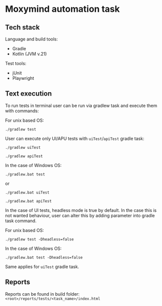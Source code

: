 # Moxymind automation task

## Tech stack
Language and build tools:
* Gradle
* Kotlin (JVM v.21)

Test tools:
* jUnit
* Playwright

## Text execution

To run tests in terminal user can be run via gradlew task and execute them with commands:

For unix based OS:
```shell
./gradlew test
```
User can execute only UI/APU tests with `uiTest`/`apiTest` gradle task:
```shell
./gradlew uiTest
```
```shell
./gradlew apiTest
```
In the case of Windows OS:
```shell
./gradlew.bat test
```
or
```shell
./gradlew.bat uiTest
```
```shell
./gradlew.bat apiTest
```
In the case of UI tests, headless mode is true by default. In the case this is not wanted behaviour, user can alter this
by adding parameter into gradle task command.

For unix based OS:
```shell
./gradlew test -Dheadless=false
```

In the case of Windows OS:
```shell
./gradlew.bat test -Dheadless=false
```

Same applies for `uiTest` gradle task.

## Reports

Reports can be found in build folder:
``<root>/reports/tests/<task_name>/index.html``